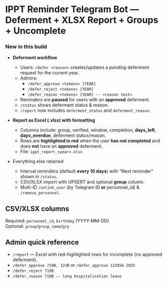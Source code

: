 # IPPT Reminder Telegram Bot — Deferment + XLSX Report + Groups + Uncomplete

### New in this build
- **Deferment workflow**
  - Users: `/defer <reason>` creates/updates a *pending* deferment request for the current year.
  - Admins:
    - `/defer_approve <tokens> [YEAR]`
    - `/defer_reject <tokens> [YEAR]`
    - `/defer_reason <tokens> [YEAR] -- <reason text>`
  - Reminders are **paused** for users with an **approved** deferment.
  - `/status` shows deferment status & reason.
  - `/report` now includes `deferment_status` and `deferment_reason`.

- **Report as Excel (.xlsx) with formatting**
  - Columns include: group, verified, window, completion, **days_left**, **days_overdue**, deferment status/reason.
  - Rows are **highlighted in red** when the user **has not completed** and does **not** have an **approved** deferment.
  - File: `ippt_report_<year>.xlsx`

- Everything else retained
  - Interval reminders (default **every 10 days**) with “Next reminder” shown in `/status`.
  - CSV/XLSX import with UPSERT and optional **group** column.
  - Multi-ID `/unlink_user` (by Telegram ID **or** personnel_id) & `/remove_personnel`.

## CSV/XLSX columns
Required: `personnel_id`, `birthday` (YYYY-MM-DD)  
Optional: `group`/`group_name`/`grp`

## Admin quick reference
- `/report` — Excel with red-highlighted rows for incomplete (no approved deferment).
- `/defer_approve 719B, 123B` or `/defer_approve 123456 2025`
- `/defer_reject 719B`
- `/defer_reason 719B -- long hospitalisation leave`

